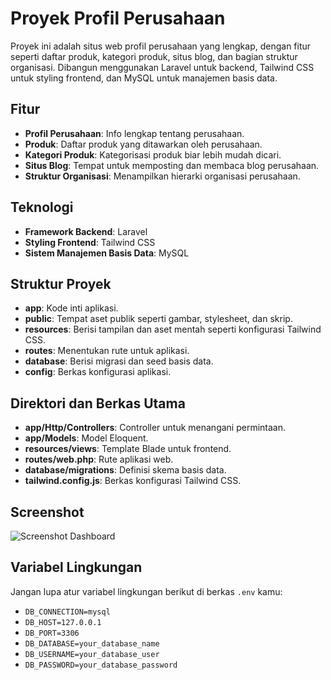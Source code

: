# Proyek Profil Perusahaan

Proyek ini adalah situs web profil perusahaan yang lengkap, dengan fitur seperti daftar produk, kategori produk, situs blog, dan bagian struktur organisasi. Dibangun menggunakan Laravel untuk backend, Tailwind CSS untuk styling frontend, dan MySQL untuk manajemen basis data.

## Fitur

- **Profil Perusahaan**: Info lengkap tentang perusahaan.
- **Produk**: Daftar produk yang ditawarkan oleh perusahaan.
- **Kategori Produk**: Kategorisasi produk biar lebih mudah dicari.
- **Situs Blog**: Tempat untuk memposting dan membaca blog perusahaan.
- **Struktur Organisasi**: Menampilkan hierarki organisasi perusahaan.

## Teknologi

- **Framework Backend**: Laravel
- **Styling Frontend**: Tailwind CSS
- **Sistem Manajemen Basis Data**: MySQL

## Struktur Proyek

- **app**: Kode inti aplikasi.
- **public**: Tempat aset publik seperti gambar, stylesheet, dan skrip.
- **resources**: Berisi tampilan dan aset mentah seperti konfigurasi Tailwind CSS.
- **routes**: Menentukan rute untuk aplikasi.
- **database**: Berisi migrasi dan seed basis data.
- **config**: Berkas konfigurasi aplikasi.

## Direktori dan Berkas Utama

- **app/Http/Controllers**: Controller untuk menangani permintaan.
- **app/Models**: Model Eloquent.
- **resources/views**: Template Blade untuk frontend.
- **routes/web.php**: Rute aplikasi web.
- **database/migrations**: Definisi skema basis data.
- **tailwind.config.js**: Berkas konfigurasi Tailwind CSS.

## Screenshot

![Screenshot Dashboard](https://i.ibb.co.com/sWGr6Jw/biostark.png)

## Variabel Lingkungan

Jangan lupa atur variabel lingkungan berikut di berkas `.env` kamu:

- `DB_CONNECTION=mysql`
- `DB_HOST=127.0.0.1`
- `DB_PORT=3306`
- `DB_DATABASE=your_database_name`
- `DB_USERNAME=your_database_user`
- `DB_PASSWORD=your_database_password`
